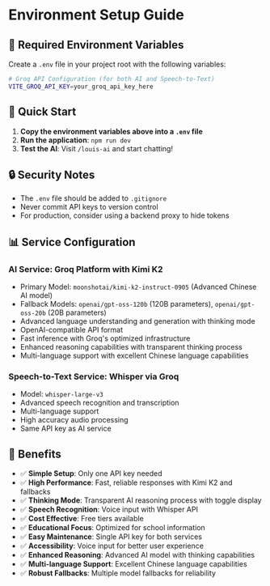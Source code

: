 # Environment Setup Guide

## 🔧 Required Environment Variables

Create a `.env` file in your project root with the following variables:

```bash
# Groq API Configuration (for both AI and Speech-to-Text)
VITE_GROQ_API_KEY=your_groq_api_key_here
```

## 🚀 Quick Start

1. **Copy the environment variables above into a `.env` file**
2. **Run the application**: `npm run dev`
3. **Test the AI**: Visit `/louis-ai` and start chatting!

## 🔒 Security Notes

- The `.env` file should be added to `.gitignore`
- Never commit API keys to version control
- For production, consider using a backend proxy to hide tokens

## 📊 Service Configuration

### **AI Service: Groq Platform with Kimi K2**
- Primary Model: `moonshotai/kimi-k2-instruct-0905` (Advanced Chinese AI model)
- Fallback Models: `openai/gpt-oss-120b` (120B parameters), `openai/gpt-oss-20b` (20B parameters)
- Advanced language understanding and generation with thinking mode
- OpenAI-compatible API format
- Fast inference with Groq's optimized infrastructure
- Enhanced reasoning capabilities with transparent thinking process
- Multi-language support with excellent Chinese language capabilities

### **Speech-to-Text Service: Whisper via Groq**
- Model: `whisper-large-v3`
- Advanced speech recognition and transcription
- Multi-language support
- High accuracy audio processing
- Same API key as AI service

## 🎯 Benefits

- ✅ **Simple Setup**: Only one API key needed
- ✅ **High Performance**: Fast, reliable responses with Kimi K2 and fallbacks
- ✅ **Thinking Mode**: Transparent AI reasoning process with toggle display
- ✅ **Speech Recognition**: Voice input with Whisper API
- ✅ **Cost Effective**: Free tiers available
- ✅ **Educational Focus**: Optimized for school information
- ✅ **Easy Maintenance**: Single API key for both services
- ✅ **Accessibility**: Voice input for better user experience
- ✅ **Enhanced Reasoning**: Advanced AI model with thinking capabilities
- ✅ **Multi-language Support**: Excellent Chinese language capabilities
- ✅ **Robust Fallbacks**: Multiple model fallbacks for reliability